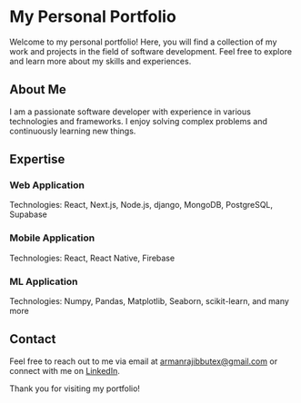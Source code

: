 # My Personal Portfolio

Welcome to my personal portfolio! Here, you will find a collection of my work
and projects in the field of software development. Feel free to explore and
learn more about my skills and experiences.

## About Me

I am a passionate software developer with experience in various technologies and
frameworks. I enjoy solving complex problems and continuously learning new
things.

## Expertise

### Web Application

Technologies: React, Next.js, Node.js, django, MongoDB, PostgreSQL, Supabase

### Mobile Application

Technologies: React, React Native, Firebase

### ML Application

Technologies: Numpy, Pandas, Matplotlib, Seaborn, scikit-learn, and many more

## Contact

Feel free to reach out to me via email at
[armanrajibbutex@gmail.com](mailto:armanrajibbutex@gmail.com) or connect with me
on [LinkedIn](https://www.linkedin.com/in/armanrajib).

Thank you for visiting my portfolio!
